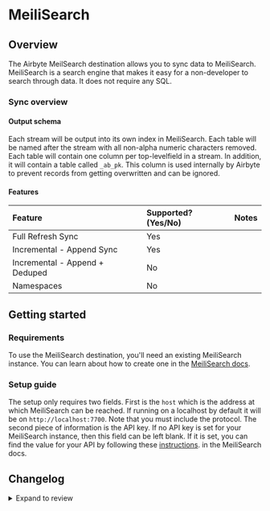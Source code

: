 # MeiliSearch

## Overview

The Airbyte MeilSearch destination allows you to sync data to MeiliSearch. MeiliSearch is a search
engine that makes it easy for a non-developer to search through data. It does not require any SQL.

### Sync overview

#### Output schema

Each stream will be output into its own index in MeiliSearch. Each table will be named after the
stream with all non-alpha numeric characters removed. Each table will contain one column per
top-levelfield in a stream. In addition, it will contain a table called `_ab_pk`. This column is
used internally by Airbyte to prevent records from getting overwritten and can be ignored.

#### Features

| Feature                        | Supported?\(Yes/No\) | Notes |
| :----------------------------- | :------------------- | :---- |
| Full Refresh Sync              | Yes                  |       |
| Incremental - Append Sync      | Yes                  |       |
| Incremental - Append + Deduped | No                   |       |
| Namespaces                     | No                   |       |

## Getting started

### Requirements

To use the MeiliSearch destination, you'll need an existing MeiliSearch instance. You can learn
about how to create one in the
[MeiliSearch docs](https://www.meilisearch.com/docs/learn/getting_started/installation).

### Setup guide

The setup only requires two fields. First is the `host` which is the address at which MeiliSearch
can be reached. If running on a localhost by default it will be on `http://localhost:7700`. Note
that you must include the protocol. The second piece of information is the API key. If no API key is
set for your MeiliSearch instance, then this field can be left blank. If it is set, you can find the
value for your API by following these
[instructions](https://docs.meilisearch.com/reference/features/authentication.html#master-key). in
the MeiliSearch docs.

## Changelog

<details>
  <summary>Expand to review</summary>

| Version | Date       | Pull Request                                              | Subject                                                |
| :------ | :--------- | :-------------------------------------------------------- | :----------------------------------------------------- |
| 1.0.22 | 2025-04-12 | [57603](https://github.com/airbytehq/airbyte/pull/57603) | Update dependencies |
| 1.0.21 | 2025-04-05 | [57137](https://github.com/airbytehq/airbyte/pull/57137) | Update dependencies |
| 1.0.20 | 2025-03-29 | [56616](https://github.com/airbytehq/airbyte/pull/56616) | Update dependencies |
| 1.0.19 | 2025-03-22 | [56153](https://github.com/airbytehq/airbyte/pull/56153) | Update dependencies |
| 1.0.18 | 2025-03-08 | [55372](https://github.com/airbytehq/airbyte/pull/55372) | Update dependencies |
| 1.0.17 | 2025-03-01 | [54896](https://github.com/airbytehq/airbyte/pull/54896) | Update dependencies |
| 1.0.16 | 2025-02-22 | [54221](https://github.com/airbytehq/airbyte/pull/54221) | Update dependencies |
| 1.0.15 | 2025-02-15 | [53896](https://github.com/airbytehq/airbyte/pull/53896) | Update dependencies |
| 1.0.14 | 2025-02-01 | [52876](https://github.com/airbytehq/airbyte/pull/52876) | Update dependencies |
| 1.0.13 | 2025-01-25 | [52206](https://github.com/airbytehq/airbyte/pull/52206) | Update dependencies |
| 1.0.12 | 2025-01-11 | [51270](https://github.com/airbytehq/airbyte/pull/51270) | Update dependencies |
| 1.0.11 | 2025-01-04 | [50909](https://github.com/airbytehq/airbyte/pull/50909) | Update dependencies |
| 1.0.10 | 2024-12-28 | [50460](https://github.com/airbytehq/airbyte/pull/50460) | Update dependencies |
| 1.0.9 | 2024-12-21 | [50196](https://github.com/airbytehq/airbyte/pull/50196) | Update dependencies |
| 1.0.8 | 2024-12-14 | [49550](https://github.com/airbytehq/airbyte/pull/49550) | Update dependencies |
| 1.0.7 | 2024-12-11 | [49021](https://github.com/airbytehq/airbyte/pull/49021) | Starting with this version, the Docker image is now rootless. Please note that this and future versions will not be compatible with Airbyte versions earlier than 0.64 |
| 1.0.6 | 2024-11-04 | [48207](https://github.com/airbytehq/airbyte/pull/48207) | Update dependencies |
| 1.0.5 | 2024-10-29 | [47889](https://github.com/airbytehq/airbyte/pull/47889) | Update dependencies |
| 1.0.4 | 2024-10-28 | [47646](https://github.com/airbytehq/airbyte/pull/47646) | Update dependencies |
| 1.0.3   | 2024-07-08 | [#TODO](https://github.com/airbytehq/airbyte/pull/TODO) | Switching to Poetry and base image                                   |
| 1.0.2   | 2024-03-05 | [#35838](https://github.com/airbytehq/airbyte/pull/35838) | Un-archive connector                                   |
| 1.0.1   | 2023-12-19 | [27692](https://github.com/airbytehq/airbyte/pull/27692)  | Fix incomplete data indexing                           |
| 1.0.0   | 2022-10-26 | [18036](https://github.com/airbytehq/airbyte/pull/18036)  | Migrate MeiliSearch to Python CDK                      |
| 0.2.13  | 2022-06-17 | [13864](https://github.com/airbytehq/airbyte/pull/13864)  | Updated stacktrace format for any trace message errors |
| 0.2.12  | 2022-02-14 | [10256](https://github.com/airbytehq/airbyte/pull/10256)  | Add `-XX:+ExitOnOutOfMemoryError` JVM option           |
| 0.2.11  | 2021-12-28 | [9156](https://github.com/airbytehq/airbyte/pull/9156)    | Update connector fields title/description              |

</details>
